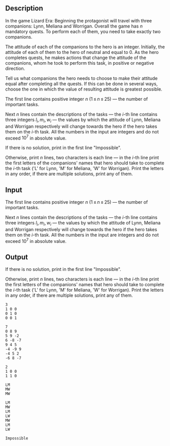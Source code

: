 ## Description

<div><p>In the game Lizard Era: Beginning the protagonist will travel with three companions: Lynn, Meliana and Worrigan. Overall the game has <span class="tex-span"><i>n</i></span> mandatory quests. To perform each of them, you need to take <span class="tex-font-style-bf">exactly two</span> companions.</p><p>The attitude of each of the companions to the hero is an integer. Initially, the attitude of each of them to the hero of neutral and equal to 0. As the hero completes quests, he makes actions that change the attitude of the companions, whom he took to perform this task, in positive or negative direction.</p><p>Tell us what companions the hero needs to choose to make their attitude equal after completing all the quests. If this can be done in several ways, choose the one in which the value of resulting attitude is greatest possible.</p></div><div class="input-specification"><p>The first line contains positive integer <span class="tex-span"><i>n</i></span> (<span class="tex-span">1 ≤ <i>n</i> ≤ 25</span>) — the number of important tasks. </p><p>Next <span class="tex-span"><i>n</i></span> lines contain the descriptions of the tasks — the <span class="tex-span"><i>i</i></span>-th line contains three integers <span class="tex-span"><i>l</i><sub class="lower-index"><i>i</i></sub>, <i>m</i><sub class="lower-index"><i>i</i></sub>, <i>w</i><sub class="lower-index"><i>i</i></sub></span> — the values by which the attitude of Lynn, Meliana and Worrigan respectively will change towards the hero if the hero takes them on the <span class="tex-span"><i>i</i></span>-th task. All the numbers in the input are integers and do not exceed <span class="tex-span">10<sup class="upper-index">7</sup></span> in absolute value.</p></div><div class="output-specification"><p>If there is no solution, print in the first line "<span class="tex-font-style-tt">Impossible</span>".</p><p>Otherwise, print <span class="tex-span"><i>n</i></span> lines, two characters is each line — in the <span class="tex-span"><i>i</i></span>-th line print the first letters of the companions' names that hero should take to complete the <span class="tex-span"><i>i</i></span>-th task ('<span class="tex-font-style-tt">L</span>' for Lynn, '<span class="tex-font-style-tt">M</span>' for Meliana, '<span class="tex-font-style-tt">W</span>' for Worrigan). Print the letters in any order, if there are multiple solutions, print any of them.</p></div>

## Input

<p>The first line contains positive integer <span class="tex-span"><i>n</i></span> (<span class="tex-span">1 ≤ <i>n</i> ≤ 25</span>) — the number of important tasks. </p><p>Next <span class="tex-span"><i>n</i></span> lines contain the descriptions of the tasks — the <span class="tex-span"><i>i</i></span>-th line contains three integers <span class="tex-span"><i>l</i><sub class="lower-index"><i>i</i></sub>, <i>m</i><sub class="lower-index"><i>i</i></sub>, <i>w</i><sub class="lower-index"><i>i</i></sub></span> — the values by which the attitude of Lynn, Meliana and Worrigan respectively will change towards the hero if the hero takes them on the <span class="tex-span"><i>i</i></span>-th task. All the numbers in the input are integers and do not exceed <span class="tex-span">10<sup class="upper-index">7</sup></span> in absolute value.</p>

## Output

<p>If there is no solution, print in the first line "<span class="tex-font-style-tt">Impossible</span>".</p><p>Otherwise, print <span class="tex-span"><i>n</i></span> lines, two characters is each line — in the <span class="tex-span"><i>i</i></span>-th line print the first letters of the companions' names that hero should take to complete the <span class="tex-span"><i>i</i></span>-th task ('<span class="tex-font-style-tt">L</span>' for Lynn, '<span class="tex-font-style-tt">M</span>' for Meliana, '<span class="tex-font-style-tt">W</span>' for Worrigan). Print the letters in any order, if there are multiple solutions, print any of them.</p>





```input1
3
1 0 0
0 1 0
0 0 1

```




```input2
7
0 8 9
5 9 -2
6 -8 -7
9 4 5
-4 -9 9
-4 5 2
-6 8 -7

```




```input3
2
1 0 0
1 1 0

```




```output1
LM
MW
MW

```




```output2
LM
MW
LM
LW
MW
LM
LW

```




```output3
Impossible

```


